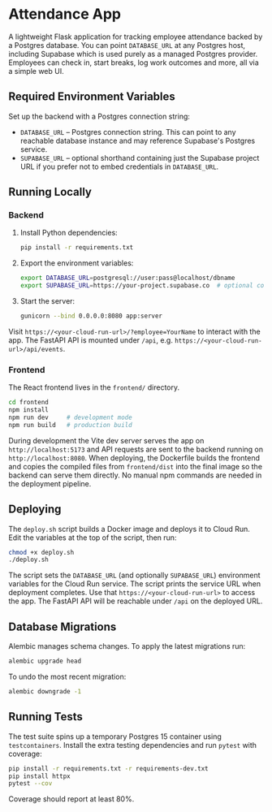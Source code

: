 # Attendance App

A lightweight Flask application for tracking employee attendance backed by a
Postgres database. You can point `DATABASE_URL` at any Postgres host, including
Supabase which is used purely as a managed Postgres provider. Employees can check in, start breaks, log
work outcomes and more, all via a simple web UI.

## Required Environment Variables

Set up the backend with a Postgres connection string:

- `DATABASE_URL` – Postgres connection string. This can point to any
  reachable database instance and may reference Supabase's Postgres service.
- `SUPABASE_URL` – optional shorthand containing just the Supabase project URL
  if you prefer not to embed credentials in `DATABASE_URL`.

## Running Locally

### Backend

1. Install Python dependencies:

   ```bash
   pip install -r requirements.txt
   ```

2. Export the environment variables:

   ```bash
   export DATABASE_URL=postgresql://user:pass@localhost/dbname
   export SUPABASE_URL=https://your-project.supabase.co  # optional convenience
   ```

3. Start the server:

   ```bash
   gunicorn --bind 0.0.0.0:8080 app:server
   ```

Visit `https://<your-cloud-run-url>/?employee=YourName` to interact with the app.
The FastAPI API is mounted under `/api`, e.g. `https://<your-cloud-run-url>/api/events`.

### Frontend

The React frontend lives in the `frontend/` directory.

```bash
cd frontend
npm install
npm run dev     # development mode
npm run build   # production build
```

During development the Vite dev server serves the app on `http://localhost:5173`
and API requests are sent to the backend running on `http://localhost:8080`.
When deploying, the Dockerfile builds the frontend and copies the compiled
files from `frontend/dist` into the final image so the backend can serve them
directly. No manual npm commands are needed in the deployment pipeline.

## Deploying

The `deploy.sh` script builds a Docker image and deploys it to Cloud Run. Edit the
variables at the top of the script, then run:

```bash
chmod +x deploy.sh
./deploy.sh
```

The script sets the `DATABASE_URL` (and optionally `SUPABASE_URL`) environment
variables for the Cloud Run service.
The script prints the service URL when deployment completes. Use that
`https://<your-cloud-run-url>` to access the app. The FastAPI API will be
reachable under `/api` on the deployed URL.

## Database Migrations

Alembic manages schema changes. To apply the latest migrations run:

```bash
alembic upgrade head
```

To undo the most recent migration:

```bash
alembic downgrade -1
```

## Running Tests

The test suite spins up a temporary Postgres 15 container using `testcontainers`.
Install the extra testing dependencies and run `pytest` with coverage:

```bash
pip install -r requirements.txt -r requirements-dev.txt
pip install httpx
pytest --cov
```

Coverage should report at least 80%.

